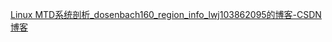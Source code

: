 [Linux MTD系统剖析_dosenbach160_region_info_lwj103862095的博客-CSDN博客](https://blog.csdn.net/lwj103862095/article/details/21545791)
